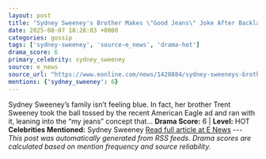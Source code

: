```yaml
---
layout: post
title: "Sydney Sweeney's Brother Makes \"Good Jeans\" Joke After Backlash"
date: 2025-08-07 18:28:03 +0000
categories: gossip
tags: ['sydney-sweeney', 'source-e_news', 'drama-hot']
drama_score: 6
primary_celebrity: sydney_sweeney
source: e_news
source_url: "https://www.eonline.com/news/1420884/sydney-sweeneys-brother-american-eagle-controversy?cmpid=rss-syndicate-genericrss-us-top_stories"
mentions: {'sydney_sweeney': 6}
---
```


Sydney Sweeney’s family isn’t feeling blue. In fact, her brother Trent Sweeney took the ball tossed by the recent American Eagle ad and ran with it, leaning into the “my jeans” concept that... **Drama Score:** 6 | **Level:** HOT **Celebrities Mentioned:** Sydney Sweeney [Read full article at E News](https://www.eonline.com/news/1420884/sydney-sweeneys-brother-american-eagle-controversy?cmpid=rss-syndicate-genericrss-us-top_stories) --- *This post was automatically generated from RSS feeds. Drama scores are calculated based on mention frequency and source reliability.*